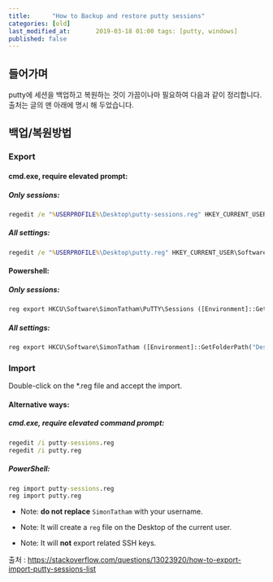 ```yaml
---
title:      "How to Backup and restore putty sessions"
categories: [old]
last_modified_at:       2019-03-18 01:00 tags: [putty, windows]
published: false
---
```


## 들어가며

putty에 세션을 백업하고 복원하는 것이 가끔이나마 필요하여 다음과 같이 정리합니다. 출처는 글의 맨 아래에 명시 해 두었습니다.

## 백업/복원방법

### Export

#### cmd.exe, require elevated prompt:

##### Only sessions:

```cmd
regedit /e "%USERPROFILE%\Desktop\putty-sessions.reg" HKEY_CURRENT_USER\Software\SimonTatham\PuTTY\Sessions
```

##### All settings:

```cmd
regedit /e "%USERPROFILE%\Desktop\putty.reg" HKEY_CURRENT_USER\Software\SimonTatham
```

#### Powershell:

##### Only sessions:

```cmd
reg export HKCU\Software\SimonTatham\PuTTY\Sessions ([Environment]::GetFolderPath("Desktop") + "\putty-sessions.reg")
```

##### All settings:

```cmd
reg export HKCU\Software\SimonTatham ([Environment]::GetFolderPath("Desktop") + "\putty.reg")
```

### Import

Double-click on the &#42;.reg file and accept the import.

#### Alternative ways:

##### cmd.exe, require elevated command prompt:

```cmd
regedit /i putty-sessions.reg
regedit /i putty.reg
```

##### PowerShell:

```cmd
reg import putty-sessions.reg
reg import putty.reg
```

- Note: **do not replace** ```SimonTatham``` with your username.

- Note: It will create a ```reg``` file on the Desktop of the current user.

- Note: It will **not** export related SSH keys.

출처 : https://stackoverflow.com/questions/13023920/how-to-export-import-putty-sessions-list